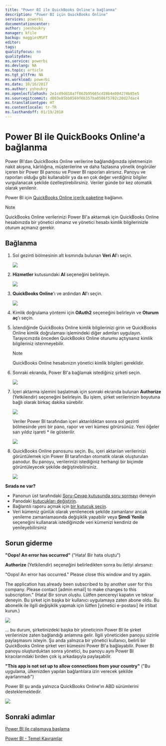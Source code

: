 ```yaml
---
title: "Power BI ile QuickBooks Online'a bağlanma"
description: "Power BI için QuickBooks Online"
services: powerbi
documentationcenter: 
author: joeshoukry
manager: kfile
backup: maggiesMSFT
editor: 
tags: 
qualityfocus: no
qualitydate: 
ms.service: powerbi
ms.devlang: NA
ms.topic: article
ms.tgt_pltfrm: NA
ms.workload: powerbi
ms.date: 10/16/2017
ms.author: yshoukry
ms.openlocfilehash: 2e1cd9dd18a7f862b95665cd28b4e804274b85e5
ms.sourcegitcommit: d803e85bb0569f6b357ba0586f5702c20d27dac4
ms.translationtype: HT
ms.contentlocale: tr-TR
ms.lasthandoff: 01/19/2018
---
```

# <a name="connect-to-quickbooks-online-with-power-bi"></a>Power BI ile QuickBooks Online'a bağlanma
Power BI'dan QuickBooks Online verilerine bağlandığınızda işletmenizin nakit akışına, kârlılığına, müşterilerine ve daha fazlasına yönelik öngörüler içeren bir Power BI panosu ve Power BI raporları alırsınız. Panoyu ve raporları olduğu gibi kullanabilir ya da en çok değer verdiğiniz bilgiler vurgulanacak şekilde özelleştirebilirsiniz. Veriler günde bir kez otomatik olarak yenilenir.

Power BI için [QuickBooks Online içerik paketine](https://dxt.powerbi.com/getdata/services/quickbooks-online) bağlanın.

>[!NOTE]
>QuickBooks Online verilerinizi Power BI'a aktarmak için QuickBooks Online hesabınızda bir yönetici olmanız ve yönetici hesabı kimlik bilgilerinizle oturum açmanız gerekir.

## <a name="how-to-connect"></a>Bağlanma
1. Sol gezinti bölmesinin alt kısmında bulunan **Veri Al**'ı seçin.
   
   ![](media/service-connect-to-quickbooks-online/pbi_getdata.png) 
2. **Hizmetler** kutusundaki **Al** seçeneğini belirleyin.
   
   ![](media/service-connect-to-quickbooks-online/pbi_getservices.png) 
3. **QuickBooks Online**'ı ve ardından **Al**'ı seçin.
   
   ![](media/service-connect-to-quickbooks-online/qbo.png)
4. Kimlik doğrulama yöntemi için **OAuth2** seçeneğini belirleyin ve **Oturum aç**'ı seçin. 
5. İstendiğinde QuickBooks Online kimlik bilgilerinizi girin ve QuickBooks Online kimlik doğrulaması işlemindeki diğer adımları uygulayın. Tarayıcınızda önceden QuickBooks Online oturumu açtıysanız kimlik bilgileriniz istenmeyebilir.
   >[!NOTE]
   >QuickBooks Online hesabınızın yönetici kimlik bilgileri gereklidir.
6. Sonraki ekranda, Power BI'a bağlamak istediğiniz şirketi seçin.
   
   ![](media/service-connect-to-quickbooks-online/pbi_qbo_almost.png)
7. İçeri aktarma işlemini başlatmak için sonraki ekranda bulunan **Authorize** (Yetkilendir) seçeneğini belirleyin. Bu işlem, şirket verilerinizin boyutuna bağlı olarak birkaç dakika sürebilir. 
   
   ![](media/service-connect-to-quickbooks-online/pbi_qbo_authorizesm.png)
   
   Veriler Power BI tarafından içeri aktarıldıktan sonra sol gezinti bölmesinde yeni bir pano, rapor ve veri kümesi görürsünüz. Yeni öğeler sarı yıldız işareti \* ile gösterilir.
   
   ![](media/service-connect-to-quickbooks-online/pbi_qbo_leftnavnew.png)
8. QuickBooks Online panosunu seçin. Bu, içeri aktarılan verilerinizi görüntülemek için Power BI tarafından otomatik olarak oluşturulan panodur. Bu panoyu, verilerinizi istediğiniz herhangi bir biçimde görüntüleyecek şekilde değiştirebilirsiniz. 
   
   ![](media/service-connect-to-quickbooks-online/pbi_qbo_dash.png)

**Sırada ne var?**

* Panonun üst tarafındaki [Soru-Cevap kutusunda soru sormayı](power-bi-q-and-a.md) deneyin
* Panodaki [kutucukları değiştirin](service-dashboard-edit-tile.md).
* Bağlantılı raporu açmak için [bir kutucuk seçin](service-dashboard-tiles.md).
* Veri kümeniz günlük olarak yenilenecek şekilde zamanlanır ancak yenileme zamanlamasında değişiklik yapabilir veya **Şimdi Yenile** seçeneğini kullanarak istediğinizde veri kümenizi kendiniz de yenileyebilirsiniz

## <a name="troubleshooting"></a>Sorun giderme
**"Oops! An error has occurred"** ("Hata! Bir hata oluştu")

**Authorize** (Yetkilendir) seçeneğini belirledikten sonra bu iletiyi alırsanız:

"Oops! An error has occurred." Please close this window and try again.

The application has already been subscribed to by another user for this company. Please contact [admin email] to make changes to this subscription." (Hata! Bir sorun oluştu. Lütfen pencereyi kapatın ve tekrar deneyin. Bu şirket için başka bir kullanıcı uygulamaya zaten abone oldu. Bu abonelik ile ilgili değişiklik yapmak için lütfen [yönetici e-postası] ile irtibat kurun.)

![](media/service-connect-to-quickbooks-online/pbi_qbo_oopssm.png)

... bu durum, şirketinizdeki başka bir yöneticinin Power BI ile şirket verilerinize zaten bağlandığı anlamına gelir. İlgili yöneticiden panoyu sizinle paylaşmasını isteyin. Şu anda yalnızca bir yönetici kullanıcı, belirli bir QuickBooks Online şirket veri kümesini Power BI'a bağlayabilir. Power BI panoyu oluşturduktan sonra yönetici, bu panoyu aynı Power BI kiracılarındaki birden çok iş arkadaşıyla paylaşabilir.

**"This app is not set up to allow connections from your country"** ("Bu uygulama, ülkenizden yapılan bağlantılara izin verecek şekilde ayarlanmadı")

Power BI şu anda yalnızca QuickBooks Online'ın ABD sürümlerini desteklemektedir. 

![](media/service-connect-to-quickbooks-online/pbi_qbo_countrynotsupported.png)

## <a name="next-steps"></a>Sonraki adımlar
[Power BI ile çalışmaya başlama](service-get-started.md)

[Power BI - Temel Kavramlar](service-basic-concepts.md)

